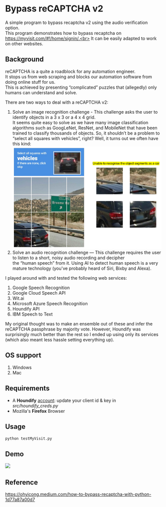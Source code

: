 # Bypass reCAPTCHA v2
A simple program to bypass recaptcha v2 using the audio verification option. <br>
This program demonstrates how to bypass recaptcha on https://myvisit.com/#!/home/signin/.<br>
It can be easily adapted to work on other websites.<br>

## Background
reCAPTCHA is a quite a roadblock for any automation engineer.<br>
It stops us from web scraping and blocks our automation software from doing online stuff for us.<br> This is achieved by presenting “complicated” puzzles that (allegedly) only humans can understand and solve.


There are two ways to deal with a reCAPTCHA v2:
1. Solve an image recognition challenge - This challenge asks the user to identify objects in a 3 x 3 or a 4 x 4 grid.<br> It seems quite easy to solve as we have many image classification algorithms such as GoogLeNet, ResNet, and MobileNet that have been trained to classify thousands of objects. So, it shouldn’t be a problem to “select all squares with vehicles”, right? Well, it turns out we often have this kind:<br>
![](images/problem.png)
2. Solve an audio recognition challenge — This challenge requires the user to listen to a short, noisy audio recording and decipher<br> the “human speech” from it. Using AI to detect human speech is a very mature technology (you've probably heard of Siri, Bixby and Alexa).

I played around with and tested the following web services:
1. Google Speech Recognition
2. Google Cloud Speech API
3. Wit.ai
4. Microsoft Azure Speech Recognition
5. Houndify API
6. IBM Speech to Text

My original thought was to make an ensemble out of these and infer the reCAPTCHA passphrase by majority vote. However, Houndify was surprisingly much better than the rest so I ended up using only its services (which also meant less hassle setting everything up).

## OS support
1. Windows
2. Mac

## Requirements
* A <b>Houndify</b> [account](https://www.houndify.com/signup): update your client id & key in <i>src/houndify_creds.py</i>
* Mozilla's <b>Firefox</b> Browser

## Usage
```
python testMyVisit.py
```

## Demo
![](images/demo.gif)

## Reference
https://ohyicong.medium.com/how-to-bypass-recaptcha-with-python-1d77a87a00d7
